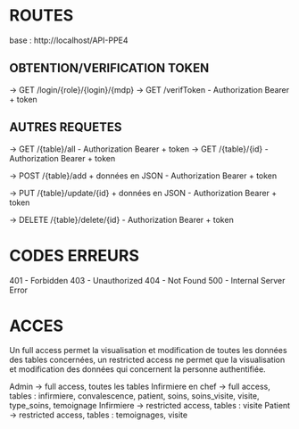 # ROUTES 

base : http://localhost/API-PPE4

## OBTENTION/VERIFICATION TOKEN

-> GET /login/{role}/{login}/{mdp}
-> GET /verifToken - Authorization Bearer + token

## AUTRES REQUETES

-> GET /{table}/all - Authorization Bearer + token
-> GET /{table}/{id} - Authorization Bearer + token

-> POST /{table}/add + données en JSON - Authorization Bearer + token

-> PUT /{table}/update/{id} + données en JSON - Authorization Bearer + token

-> DELETE /{table}/delete/{id} - Authorization Bearer + token

# CODES ERREURS

401 - Forbidden
403 - Unauthorized
404 - Not Found
500 - Internal Server Error

# ACCES

Un full access permet la visualisation et modification de toutes les données des tables concernées, un restricted access ne permet que la visualisation et modification des données qui concernent la personne authentifiée.

Admin -> full access, toutes les tables
Infirmiere en chef -> full access, tables : infirmiere, convalescence, patient, soins, soins_visite, visite, type_soins, temoignage
Infirmiere -> restricted access, tables : visite
Patient -> restricted access, tables : temoignages, visite
